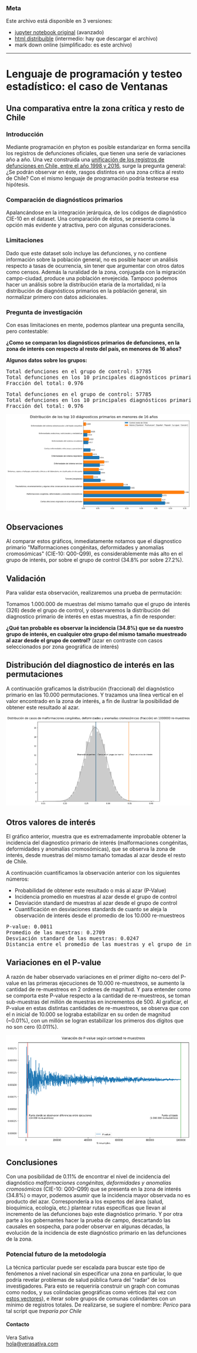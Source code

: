 ### Meta
Este archivo está disponible en 3 versiones:
 - [jupyter notebook original](readme.ipynb) (avanzado)
 - [html distribuible](../../raw/master/readme.html) (intermedio: hay que descargar el archivo)
 - mark down online (simplificado: es este archivo)
___
# Lenguaje de programación y testeo estadístico: el caso de Ventanas
## Una comparativa entre la zona crítica y resto de Chile
### Introducción
Mediante programación en phyton es posible estandarizar en forma sencilla los registros de defunciones oficiales, que tienen una serie de variaciones año a año. Una vez construida una [unificación de los registros de defunciones en Chile, entre el año 1998 y 2016](https://github.com/verasativa/defunciones-decoder), surge la pregunta general: ¿Se podrán observar en éste, rasgos distintos en una zona crítica al resto de Chile? Con el mismo lenguaje de programación podría testearse esa hipótesis.
### Comparación de diagnósticos primarios
Apalancándose en la integración jerárquica, de los códigos de diagnóstico CIE-10 en el dataset. Una comparación de éstos, se presenta como la opción más evidente y atractiva, pero con algunas consideraciones.
### Limitaciones
Dado que este dataset solo incluye las defunciones, y no contiene información sobre la población general, no es posible hacer un análisis respecto a tasas de ocurrencia, sin tener que argumentar con otros datos como censos. Además la ruralidad de la zona, conjugada con la migración campo-ciudad, produce una población envejecida. Tampoco podemos hacer un análisis sobre la distribución etaria de la mortalidad, ni la distribución de diagnósticos primarios en la población general, sin normalizar primero con datos adicionales.
### Pregunta de investigación
Con esas limitaciones en mente, podemos plantear una pregunta sencilla, pero contestable:

__¿Como se comparan los diagnósticos primarios de defunciones, en la zona de interés con respecto al resto del país, en menores de 16 años?__

__Algunos datos sobre los grupos:__

<pre>
Total defunciones en el grupo de control: 57785
Total defunciones en los 10 principales diagnósticos primarios del grupo de control: 56422
Fracción del total: 0.976
</pre>

<pre>
Total defunciones en el grupo de control: 57785
Total defunciones en los 10 principales diagnósticos primarios del grupo de control: 56422
Fracción del total: 0.976
</pre>

<img src="assets/10diagnosticos.png">

## Observaciones
Al comparar estos gráficos, inmediatamente notamos que el diagnostico primario "Malformaciones congénitas, deformidades y anomalías cromosómicas" (CIE-10: Q00-Q99), es considerablemente más alto en el grupo de interés, por sobre el grupo de control (34.8% por sobre 27.2%).
## Validación
Para validar esta observación, realizaremos una prueba de permutación:

Tomamos 1.000.000 de muestras del mismo tamaño que el grupo de interés (326) desde el grupo de control, y observaremos la distribución del diagnostico primario de interés en estas muestras, a fin de responder:

__¿Qué tan probable es observar la incidencia (34.8%) que se da nuestro grupo de interés, en cualquier otro grupo del mismo tamaño muestreado al azar desde el grupo de control?__ (azar en contraste con casos seleccionados por zona geográfica de interés)

## Distribución del diagnostico de interés en las permutaciones
A continuación graficamos la distribución (fraccional) del diagnóstico primario en las 10.000 permutaciones. Y trazamos una línea vertical en el valor encontrado en la zona de interés, a fin de ilustrar la posibilidad de obtener este resultado al azar.

<img src="assets/distribucion.png">

## Otros valores de interés
El gráfico anterior, muestra que es extremadamente improbable obtener la incidencia del diagnostico primario de interés (malformaciones congénitas, deformidades y anomalías cromosómicas), que se observa la zona de interés, desde muestras del mismo tamaño tomadas al azar desde el resto de Chile.

A continuación cuantificamos la observación anterior con los siguientes números:
 - Probabilidad de obtener este resultado o más al azar (P-Value)
 - Incidencia promedio en muestras al azar desde el grupo de control
 - Desviación standard de muestras al azar desde el grupo de control
 - Cuantificación en desviaciones standards de cuanto se aleja la observación de interés desde el promedio de los 10.000 re-muestreos
 
 
<pre>
P-value: 0.0011
Promedio de las muestras: 0.2709
Desviación standard de las muestras: 0.0247
Distancia entre el promedio de las muestras y el grupo de interés en desviaciones standard: 3.12
</pre>
## Variaciones en el P-value
A razón de haber observado variaciones en el primer dígito no-cero del P-value en las primeras ejecuciones de 10.000 re-muestreos, se aumento la cantidad de re-muestreos en 2 ordenes de magnitud. Y para entender como se comporta este P-value respecto a la cantidad de re-muestreos, se toman sub-muestras del millón de muestras en incrementos de 500. Al graficar, el P-value en estas distintas cantidades de re-muestreos, se observa que con el n inicial de 10.000 se lograba estabilizar en su orden de magnitud (~0.01%), con un millón se logran estabilizar los primeros dos dígitos que no son cero (0.011%).

<img src="assets/variacion-p-values.png">

## Conclusiones
Con una posibilidad de 0.11% de encontrar el nivel de incidencia del diagnóstico _malformaciones congénitas, deformidades y anomalías cromosómicas_ (CIE-10: Q00-Q99) que se presenta en la zona de interés (34.8%) o mayor, podemos asumir que la incidencia mayor observada no es producto del azar. Correspondería a los expertos del área (salud, bioquímica, ecología, etc.) plantear rutas específicas que llevan al incremento de las defunciones bajo este diagnóstico primario. Y por otra parte a los gobernantes hacer la prueba de campo, descartando las causales en sospecha, para poder observar en algunas décadas, la evolución de la incidencia de este diagnóstico primario en las defunciones de la zona.

### Potencial futuro de la metodología
La técnica particular puede ser escalada para buscar este tipo de fenómenos a nivel nacional sin especificar una zona en particular, lo que podría revelar problemas de salud pública fuera del "radar" de los investigadores. Para esto se requeriría construir un graph con comunas como nodos, y sus colindacias geográficas como vértices (tal vez con [estos vectores](https://www.bcn.cl/siit/mapas_vectoriales/index_html)), e iterar sobre grupos de comunas colindantes con un mínimo de registros totales. De realizarse, se sugiere el nombre: _Perico_ para tal script que _treparía por Chile_
#### Contacto
Vera Sativa  
hola@verasativa.com